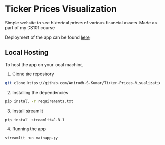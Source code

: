 # Ticker Prices Visualization
<p>Simple website to see historical prices of various financial assets. Made as part of my CS101 course.</p> 

Deployment of the app can be found [here](https://share.streamlit.io/anirudh-s-kumar/ticker-prices-visualization/main/mainapp.py)

## Local Hosting
To host the app on your local machine,
1) Clone the repository 
  ```bash
  git clone https://github.com/Anirudh-S-Kumar/Ticker-Prices-Visualization.git
  ```
  
2) Installing the dependencies
```bash
pip install -r requirements.txt
```

3) Install streamlit
```bash
pip install streamlit=1.8.1
```

4) Running the app
```bash
streamlit run mainapp.py
```
